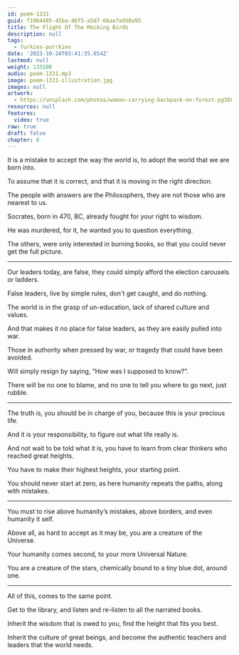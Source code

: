 ```yaml
---
id: poem-1331
guid: f1964485-45ba-46f5-a5d7-66ae7a950a95
title: The Flight Of The Mocking Birds
description: null
tags:
  - furkies-purrkies
date: '2023-10-24T03:41:35.654Z'
lastmod: null
weight: 133100
audio: poem-1331.mp3
image: poem-1331-illustration.jpg
images: null
artwork:
  - https://unsplash.com/photos/woman-carrying-backpack-on-forest-pg3E6_VioZY
resources: null
features:
  video: true
raw: true
draft: false
chapter: 8
---
```


It is a mistake to accept the way the world is,
to adopt the world that we are born into.

To assume that it is correct,
and that it is moving in the right direction.

The people with answers are the Philosophers,
they are not those who are nearest to us.

Socrates, born in 470, BC,
already fought for your right to wisdom.

He was murdered, for it,
he wanted you to question everything.

The others, were only interested in burning books,
so that you could never get the full picture.

---

Our leaders today, are false,
they could simply afford the election carousels or ladders.

False leaders, live by simple rules,
don't get caught, and do nothing.

The world is in the grasp of un-education,
lack of shared culture and values.

And that makes it no place for false leaders,
as they are easily pulled into war.

Those in authority when pressed by war,
or tragedy that could have been avoided.

Will simply resign by saying,
“How was I supposed to know?”.

There will be no one to blame,
and no one to tell you where to go next, just rubble.

---

The truth is, you should be in charge of you,
because this is your precious life.

And it is your responsibility,
to figure out what life really is.

And not wait to be told what it is,
you have to learn from clear thinkers who reached great heights.

You have to make their highest heights,
your starting point.

You should never start at zero,
as here humanity repeats the paths, along with mistakes.

---

You must to rise above humanity’s mistakes,
above borders, and even humanity it self.

Above all, as hard to accept as it may be,
you are a creature of the Universe.

Your humanity comes second,
to your more Universal Nature.

You are a creature of the stars,
chemically bound to a tiny blue dot, around one.

---

All of this,
comes to the same point.

Get to the library,
and listen and re-listen to all the narrated books.

Inherit the wisdom that is owed to you,
find the height that fits you best.

Inherit the culture of great beings,
and become the authentic teachers and leaders that the world needs.
